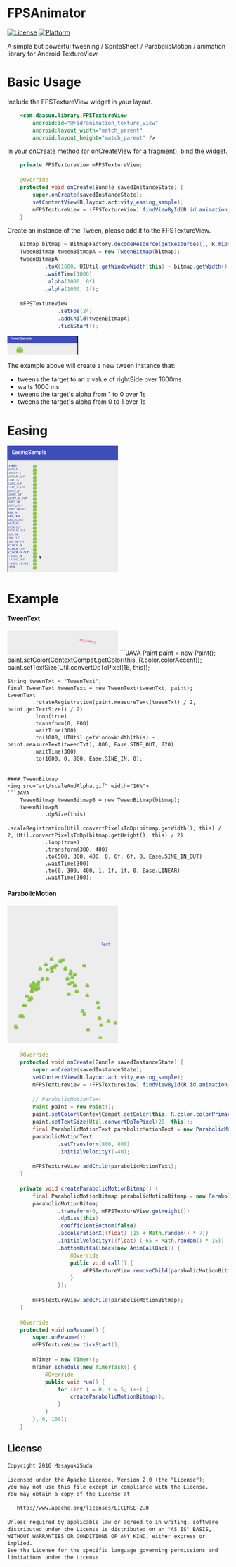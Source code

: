 # FPSAnimator
[![License](https://img.shields.io/badge/license-Apache%202-blue.svg)](https://www.apache.org/licenses/LICENSE-2.0)
[![Platform](https://img.shields.io/badge/platform-android-green.svg)](http://developer.android.com/index.html)

A simple but powerful tweening / SpriteSheet / ParabolicMotion / animation library for Android TextureView.

# Basic Usage
Include the FPSTextureView widget in your layout.
```xml
    <com.daasuu.library.FPSTextureView
        android:id="@+id/animation_texture_view"
        android:layout_width="match_parent"
        android:layout_height="match_parent" />
```
In your onCreate method (or onCreateView for a fragment), bind the widget.
```JAVA
    private FPSTextureView mFPSTextureView;
    
    @Override
    protected void onCreate(Bundle savedInstanceState) {
        super.onCreate(savedInstanceState);
        setContentView(R.layout.activity_easing_sample);
        mFPSTextureView = (FPSTextureView) findViewById(R.id.animation_texture_view);
    }
```
Create an instance of the Tween, please add it to the FPSTextureView.
```JAVA
    Bitmap bitmap = BitmapFactory.decodeResource(getResources(), R.mipmap.ic_launcher);
    TweenBitmap tweenBitmapA = new TweenBitmap(bitmap);
    tweenBitmapA
            .toX(1600, UIUtil.getWindowWidth(this) - bitmap.getWidth(), Ease.BACK_IN_OUT)
            .waitTime(1000)
            .alpha(1000, 0f)
            .alpha(1000, 1f);
            
    mFPSTextureView
                .setFps(24)
                .addChild(tweenBitmapA)
                .tickStart();
```
<img src="art/tweenBitmapSampleDemo.gif" width="32%">

The example above will create a new tween instance that:
* tweens the target to an x value of rightSide over 1600ms
* waits 1000 ms
* tweens the target's alpha from  1 to 0 over 1s
* tweens the target's alpha from 0 to 1 over 1s

# Easing
<img src="art/easingDemo.gif" width="50%">


# Example

#### TweenText
<img src="art/tweenTextDemo.gif" width="50%">
```JAVA
    Paint paint = new Paint();
    paint.setColor(ContextCompat.getColor(this, R.color.colorAccent));
    paint.setTextSize(Util.convertDpToPixel(16, this));

    String tweenTxt = "TweenText";
    final TweenText tweenText = new TweenText(tweenTxt, paint);
    tweenText
            .rotateRegistration(paint.measureText(tweenTxt) / 2, paint.getTextSize() / 2)
            .loop(true)
            .transform(0, 800)
            .waitTime(300)
            .to(1000, UIUtil.getWindowWidth(this) - paint.measureText(tweenTxt), 800, Ease.SINE_OUT, 720)
            .waitTime(300)
            .to(1000, 0, 800, Ease.SINE_IN, 0);
```

#### TweenBitmap
<img src="art/scaleAndAlpha.gif" width="16%">
```JAVA
    TweenBitmap tweenBitmapB = new TweenBitmap(bitmap);
    tweenBitmapB
            .dpSize(this)
            .scaleRegistration(Util.convertPixelsToDp(bitmap.getWidth(), this) / 2, Util.convertPixelsToDp(bitmap.getHeight(), this) / 2)
            .loop(true)
            .transform(300, 400)
            .to(500, 300, 400, 0, 6f, 6f, 0, Ease.SINE_IN_OUT)
            .waitTime(300)
            .to(0, 300, 400, 1, 1f, 1f, 0, Ease.LINEAR)
            .waitTime(300);
```

#### ParabolicMotion
<img src="art/parabolicDemo.gif" width="50%">

```JAVA
    @Override
    protected void onCreate(Bundle savedInstanceState) {
        super.onCreate(savedInstanceState);
        setContentView(R.layout.activity_easing_sample);
        mFPSTextureView = (FPSTextureView) findViewById(R.id.animation_texture_view);
        
        // ParabolicMotionText
        Paint paint = new Paint();
        paint.setColor(ContextCompat.getColor(this, R.color.colorPrimary));
        paint.setTextSize(Util.convertDpToPixel(20, this));
        final ParabolicMotionText parabolicMotionText = new ParabolicMotionText("Text", paint);
        parabolicMotionText
                .setTransform(800, 800)
                .initialVelocityY(-40);

        mFPSTextureView.addChild(parabolicMotionText);
    }

    private void createParabolicMotionBitmap() {
        final ParabolicMotionBitmap parabolicMotionBitmap = new ParabolicMotionBitmap(mBitmap);
        parabolicMotionBitmap
                .transform(0, mFPSTextureView.getHeight())
                .dpSize(this)
                .coefficientBottom(false)
                .accelerationX((float) (15 + Math.random() * 7))
                .initialVelocityY((float) (-65 + Math.random() * 15))
                .bottomHitCallback(new AnimCallBack() {
                    @Override
                    public void call() {
                        mFPSTextureView.removeChild(parabolicMotionBitmap);
                    }
                });

        mFPSTextureView.addChild(parabolicMotionBitmap);
    }

    @Override
    protected void onResume() {
        super.onResume();
        mFPSTextureView.tickStart();

        mTimer = new Timer();
        mTimer.schedule(new TimerTask() {
            @Override
            public void run() {
                for (int i = 0; i < 5; i++) {
                    createParabolicMotionBitmap();
                }
            }
        }, 0, 100);
    }

```

## License
    Copyright 2016 MasayukiSuda

    Licensed under the Apache License, Version 2.0 (the "License");
    you may not use this file except in compliance with the License.
    You may obtain a copy of the License at

       http://www.apache.org/licenses/LICENSE-2.0

    Unless required by applicable law or agreed to in writing, software
    distributed under the License is distributed on an "AS IS" BASIS,
    WITHOUT WARRANTIES OR CONDITIONS OF ANY KIND, either express or implied.
    See the License for the specific language governing permissions and
    limitations under the License.
